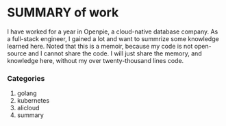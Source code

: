 # SUMMARY of work

I have worked for a year in Openpie, a cloud-native database company. As a full-stack engineer, I gained a lot and want to summrize some knowledge learned here.
Noted that this is a memoir, because my code is not open-source and I cannot share the code.
I will just share the memory, and knowledge here, without my over twenty-thousand lines code.

### Categories
1. golang
2. kubernetes
3. alicloud
4. summary
